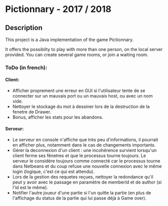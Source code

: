 # Pictionnary - 2017 / 2018 
## Description
This project is a Java implementation of the game Pictionnary.

It offers the possibilty to play with more than one person, on the local server provided.
You can create several game rooms, or join a waiting room.

### ToDo (in french):
#### Client:
 * Afficher proprement une erreur en GUI si l'utilisateur tente de se connecter sur un mauvais port ou un mauvais host, ou avec un nom vide.
 * Nettoyer le stockage du mot à dessiner lors de la destruction de la fenetre de Drawer.
 * Bonus, afficher les stats pour les abandons.
 
#### Serveur:
 * Le serveur en console n'affiche que très peu d'informations, il pourrait en afficher plus, notamment dans le cas de changements importants.
 * Gérer la deconnexion d'un client : une incohérence survient lorsqu'un client ferme ses fênetres et que le processus tourne toujours. Le serveur le considère toujours comme connecté car le processus tourne dans Netbeans et du coup refuse une nouvelle connexion avec le même login (logique, c'est ce qui est attendu).
 * Lors de la gestion des requetes reçues, nettoyer la redondance qu'il peut y avoir avec le passage en paramètre de memberId et de author (si l'id est le même).
 * Notifier l'autre joueur d'une partie si l'un quitte la partie (en plus de l'affichage du status de la partie qui lui passe déjà à Game over).


